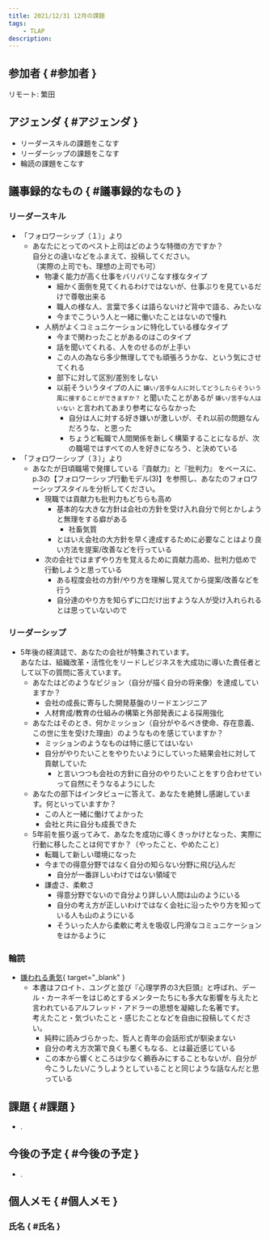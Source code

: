 ```yaml
---
title: 2021/12/31 12月の課題
tags:
    - TLAP
description: 
---
```


## 参加者 { #参加者 }

リモート: 繁田  

## アジェンダ { #アジェンダ }

* リーダースキルの課題をこなす
* リーダーシップの課題をこなす
* 輪読の課題をこなす

## 議事録的なもの { #議事録的なもの }

### リーダースキル

* 「フォロワーシップ（１）」より
    * あなたにとってのベスト上司はどのような特徴の方ですか？  
      自分との違いなどをふまえて、投稿してください。  
      （実際の上司でも、理想の上司でも可）
        * 物凄く能力が高く仕事をバリバリこなす様なタイプ
            * 細かく面倒を見てくれるわけではないが、仕事ぶりを見ているだけで尊敬出来る
            * 職人の様な人、言葉で多くは語らないけど背中で語る、みたいな
            * 今までこういう人と一緒に働いたことはないので憧れ
        * 人柄がよくコミュニケーションに特化している様なタイプ
            * 今まで関わったことがあるのはこのタイプ
            * 話を聞いてくれる、人をのせるのが上手い
            * この人の為なら多少無理してでも頑張ろうかな、という気にさせてくれる
            * 部下に対して区別/差別をしない
            * 以前そういうタイプの人に `嫌い/苦手な人に対してどうしたらそういう風に接することができますか？` と聞いたことがあるが `嫌い/苦手な人はいない` と言われてあまり参考にならなかった
                * 自分は人に対する好き嫌いが激しいが、それ以前の問題なんだろうな、と思った
                * ちょうど転職で人間関係を新しく構築することになるが、次の職場ではすべての人を好きになろう、と決めている
* 「フォロワーシップ（３）」より
    * あなたが日頃職場で発揮している『貢献力』と『批判力』 をベースに、p.3の【フォロワーシップ行動モデル(3)】を参照し、あなたのフォロワーシップスタイルを分析してください。
        * 現職では貢献力も批判力もどちらも高め
            * 基本的な大きな方針は会社の方針を受け入れ自分で何とかしようと無理をする癖がある
                * 社畜気質
            * とはいえ会社の大方針を早く達成するために必要なことはより良い方法を提案/改善などを行っている
        * 次の会社ではまずやり方を覚えるために貢献力高め、批判力低めで行動しようと思っている
            * ある程度会社の方針/やり方を理解し覚えてから提案/改善などを行う
            * 自分達のやり方を知らずに口だけ出すような人が受け入れられるとは思っていないので

### リーダーシップ

* 5年後の経済誌で、あなたの会社が特集されています。  
  あなたは、組織改革・活性化をリードしビジネスを大成功に導いた責任者として以下の質問に答えています。
    * あなたはどのようなビジョン（自分が描く自分の将来像）を達成していますか？
        * 会社の成長に寄与した開発基盤のリードエンジニア
        * 人材育成/教育の仕組みの構築と外部発表による採用強化
    * あなたはそのとき、何かミッション（自分がやるべき使命、存在意義、この世に生を受けた理由）のようなものを感じていますか？
        * ミッションのようなものは特に感じてはいない
        * 自分がやりたいことをやりたいようにしていった結果会社に対して貢献していた
            * と言いつつも会社の方針に自分のやりたいことをすり合わせていって自然にそうなるようにした
    * あなたの部下はインタビューに答えて、あなたを絶賛し感謝しています。何といっていますか？
        * この人と一緒に働けてよかった
        * 会社と共に自分も成長できた
    * 5年前を振り返ってみて、あなたを成功に導くきっかけとなった、実際に行動に移したことは何ですか？（やったこと、やめたこと）
        * 転職して新しい環境になった
        * 今までの得意分野ではなく自分の知らない分野に飛び込んだ
            * 自分が一番詳しいわけではない領域で
        * 謙虚さ、柔軟さ
            * 得意分野でないので自分より詳しい人間は山のようにいる
            * 自分の考え方が正しいわけではなく会社に沿ったやり方を知っている人も山のようにいる
            * そういった人から柔軟に考えを吸収し円滑なコミュニケーションをはかるように

### 輪読

* [嫌われる勇気](https://www.amazon.co.jp/dp/4478025819/){ target="_blank" }
    * 本書はフロイト、ユングと並び『心理学界の3大巨頭』と呼ばれ、デール・カーネギーをはじめとするメンターたちにも多大な影響を与えたと言われているアルフレッド・アドラーの思想を凝縮した名著です。  
      考えたこと・気づいたこと・感じたことなどを自由に投稿してください。
        * 純粋に読みづらかった、哲人と青年の会話形式が馴染まない
        * 自分の考え方次第で良くも悪くもなる、とは最近感じている
        * この本から響くところは少なく鵜呑みにすることもないが、自分が今こうしたい/こうしようとしていることと同じような話なんだと思っている

## 課題 { #課題 }

* .

## 今後の予定 { #今後の予定 }

* .

## 個人メモ { #個人メモ }

### 氏名 { #氏名 }
